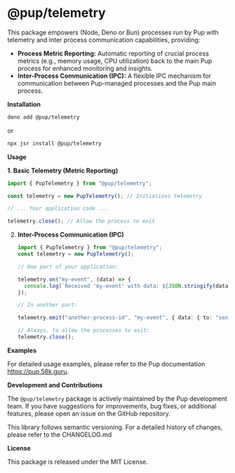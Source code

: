 # @pup/telemetry

This package empowers (Node, Deno or Bun) processes run by Pup with telemetry
and inter process communication capabilities, providing:

- **Process Metric Reporting:** Automatic reporting of crucial process metrics
  (e.g., memory usage, CPU utilization) back to the main Pup process for
  enhanced monitoring and insights.
- **Inter-Process Communication (IPC):** A flexible IPC mechanism for
  communication between Pup-managed processes and the Pup main process.

**Installation**

```bash
deno add @pup/telemetry
```

or

```bash
npx jsr install @pup/telemetry
```

**Usage**

**1. Basic Telemetry (Metric Reporting)**

```typescript
import { PupTelemetry } from "@pup/telemetry";

const telemetry = new PupTelemetry(); // Initializes telemetry

// ... Your application code ...

telemetry.close(); // Allow the process to exit
```

2. **Inter-Process Communication (IPC)**

   ```typescript
   import { PupTelemetry } from "@pup/telemetry";
   const telemetry = new PupTelemetry();

   // One part of your application:

   telemetry.on("my-event", (data) => {
     console.log(`Received 'my-event' with data: ${JSON.stringify(data)}`);
   });

   // In another part:

   telemetry.emit("another-process-id", "my-event", { data: { to: "send" } });

   // Always, to allow the processes to exit:
   telemetry.close();
   ```

**Examples**

For detailed usage examples, please refer to the Pup documentation
<https://pup.56k.guru>.

**Development and Contributions**

The `@pup/telemetry` package is actively maintained by the Pup development team.
If you have suggestions for improvements, bug fixes, or additional features,
please open an issue on the GitHub repository.

This library follows semantic versioning. For a detailed history of changes,
please refer to the CHANGELOG.md

**License**

This package is released under the MIT License.
